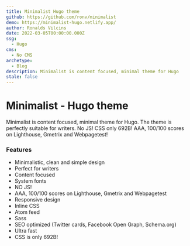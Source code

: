 ```yaml
---
title: Minimalist Hugo theme
github: https://github.com/ronv/minimalist
demo: https://minimalist-hugo.netlify.app/
author: Ronalds Vilcins
date: 2022-03-05T00:00:00.000Z
ssg:
  - Hugo
cms:
  - No CMS
archetype:
  - Blog
description: Minimalist is content focused, minimal theme for Hugo
stale: false
---
```


# Minimalist - Hugo theme

Minimalist is content focused, minimal theme for Hugo. The theme is perfectly suitable for writers. No JS! CSS only 692B! AAA, 100/100 scores on Lighthouse, Gmetrix and Webpagetest!

### Features

- Minimalistic, clean and simple design
- Perfect for writers
- Content focused
- System fonts
- NO JS!
- AAA, 100/100 scores on Lighthouse, Gmetrix and Webpagetest
- Responsive design
- Inline CSS
- Atom feed
- Sass
- SEO optimized (Twitter cards, Facebook Open Graph, Schema.org)
- Ultra fast
- CSS is only 692B! 
